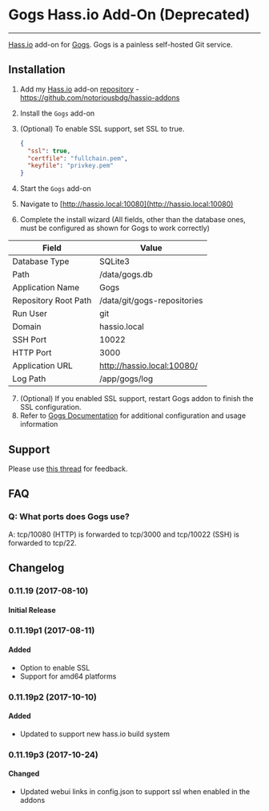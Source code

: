 # Gogs Hass.io Add-On (Deprecated)
---------

[Hass.io](https://home-assistant.io/hassio/) add-on for [Gogs](https://gogs.io/).  Gogs is a painless self-hosted Git service.

## Installation

1. Add my [Hass.io](https://home-assistant.io/hassio/) add-on [repository](https://github.com/notoriousbdg/hassio-addons) - https://github.com/notoriousbdg/hassio-addons
2. Install the `Gogs` add-on
3. (Optional) To enable SSL support, set SSL to true.

    ```json
    {
      "ssl": true,
      "certfile": "fullchain.pem",
      "keyfile": "privkey.pem"
    }
    ```

4. Start the `Gogs` add-on
5. Navigate to [http://hassio.local:10080](http://hassio.local:10080)
6. Complete the install wizard (All fields, other than the database ones, must be configured as shown for Gogs to work correctly)


| Field                | Value                       |
|----------------------|-----------------------------|
| Database Type        | SQLite3                     |
| Path                 | /data/gogs.db               |
| Application Name     | Gogs                        |
| Repository Root Path | /data/git/gogs-repositories |
| Run User             | git                         |
| Domain               | hassio.local                |
| SSH Port             | 10022                       |
| HTTP Port            | 3000                        |
| Application URL      | http://hassio.local:10080/  |
| Log Path             | /app/gogs/log               |

7. (Optional) If you enabled SSL support, restart Gogs addon to finish the SSL configuration.
8. Refer to [Gogs Documentation](https://gogs.io/docs) for additional configuration and usage information

## Support

Please use [this thread](https://community.home-assistant.io/t/repository-notoriousbdg-add-ons-node-red-and-ha-bridge/23247) for feedback.

## FAQ

### Q: What ports does Gogs use?
A: tcp/10080 (HTTP) is forwarded to tcp/3000 and tcp/10022 (SSH) is forwarded to tcp/22.


## Changelog

### 0.11.19 (2017-08-10)
#### Initial Release

### 0.11.19p1 (2017-08-11)
#### Added
- Option to enable SSL
- Support for amd64 platforms

### 0.11.19p2 (2017-10-10)
#### Added
- Updated to support new hass.io build system

### 0.11.19p3 (2017-10-24)
#### Changed
- Updated webui links in config.json to support ssl when enabled in the addons
